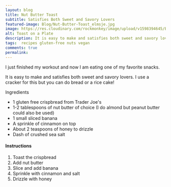 ```yaml
---
layout: blog
title: Nut Butter Toast
subtitle: Satisfies Both Sweet and Savory Lovers
featured-image: Blog/Nut-Butter-Toast_elmsje.jpg
image: https://res.cloudinary.com/rockmonkey/image/upload/v1598394645/Blog/Nut-Butter-Toast_elmsje.jpg
alt: Toast on a Plate
description: It is easy to make and satisfies both sweet and savory lovers. I use a cracker for this but you can do bread or a rice cake!
tags:  recipes gluten-free nuts vegan
comments: true
permalink:
---
```

I just finished my workout and now I am eating one of my favorite snacks.

It is easy to make and satisfies both sweet and savory lovers. I use a cracker for this but you can do bread or a rice cake!

Ingredients

* 1 gluten free crispbread from Trader Joe's
* 1-2 tablespoons of nut butter of choice (I do almond but peanut butter could also be used)
* 1 small sliced banana
* A sprinkle of cinnamon on top
* About 2 teaspoons of honey to drizzle
* Dash of crushed sea salt



#### Instructions
1. Toast the crispbread
2. Add nut butter
3. Slice and add banana
4. Sprinkle with cinnamon and salt
5. Drizzle with honey
